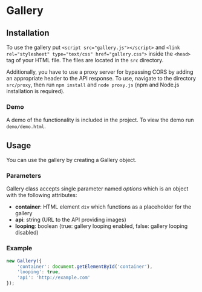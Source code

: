 # Gallery

## Installation
To use the gallery put ```<script src="gallery.js"></script>``` and  ```<link rel="stylesheet" type="text/css" href="gallery.css">``` inside the ```<head>``` tag of your HTML file. The files are located in the ```src``` directory.

Additionally, you have to use a proxy server for bypassing CORS by adding an appropriate header to the API response. To use, navigate to the directory ```src/proxy```, then run ```npm install``` and ```node proxy.js``` (npm and Node.js installation is required).

### Demo
A demo of the functionality is included in the project. To view the demo run ```demo/demo.html```.

## Usage
You can use the gallery by creating a Gallery object.

### Parameters

Gallery class accepts single parameter named *options* which is an object with the following attributes:
  * **container**: HTML element ```div``` which functions as a placeholder for the gallery
  * **api**: string (URL to the API providing images)
  * **looping**: boolean (true: gallery looping enabled, false: gallery looping disabled)

### Example

```javascript
new Gallery({
    'container': document.getElementById('container'),
    'looping': true,
    'api': 'http://example.com'
});
```

